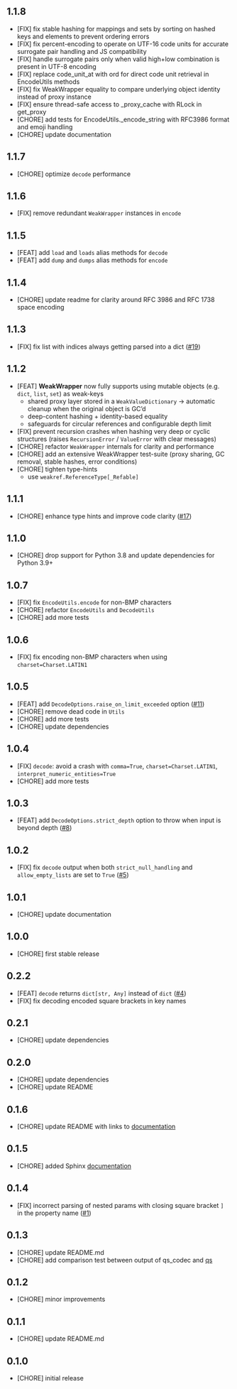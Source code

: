 ## 1.1.8

* [FIX] fix stable hashing for mappings and sets by sorting on hashed keys and elements to prevent ordering errors
* [FIX] fix percent-encoding to operate on UTF-16 code units for accurate surrogate pair handling and JS compatibility
* [FIX] handle surrogate pairs only when valid high+low combination is present in UTF-8 encoding
* [FIX] replace code_unit_at with ord for direct code unit retrieval in EncodeUtils methods
* [FIX] fix WeakWrapper equality to compare underlying object identity instead of proxy instance
* [FIX] ensure thread-safe access to _proxy_cache with RLock in get_proxy
* [CHORE] add tests for EncodeUtils._encode_string with RFC3986 format and emoji handling
* [CHORE] update documentation

## 1.1.7

* [CHORE] optimize `decode` performance

## 1.1.6

* [FIX] remove redundant `WeakWrapper` instances in `encode`

## 1.1.5

* [FEAT] add `load` and `loads` alias methods for `decode`
* [FEAT] add `dump` and `dumps` alias methods for `encode`

## 1.1.4

* [CHORE] update readme for clarity around RFC 3986 and RFC 1738 space encoding

## 1.1.3

* [FIX] fix list with indices always getting parsed into a dict ([#19](https://github.com/techouse/qs_codec/pull/19))

## 1.1.2

* [FEAT] **WeakWrapper** now fully supports using mutable objects (e.g. `dict`, `list`, `set`) as weak-keys  
  * shared proxy layer stored in a `WeakValueDictionary` → automatic cleanup when the original object is GC’d  
  * deep-content hashing + identity-based equality  
  * safeguards for circular references and configurable depth limit
* [FIX] prevent recursion crashes when hashing very deep or cyclic structures (raises `RecursionError` / `ValueError` with clear messages)
* [CHORE] refactor `WeakWrapper` internals for clarity and performance
* [CHORE] add an extensive WeakWrapper test-suite (proxy sharing, GC removal, stable hashes, error conditions)
* [CHORE] tighten type-hints  
  * use `weakref.ReferenceType[_Refable]`  

## 1.1.1

* [CHORE] enhance type hints and improve code clarity ([#17](https://github.com/techouse/qs_codec/pull/17))

## 1.1.0

* [CHORE] drop support for Python 3.8 and update dependencies for Python 3.9+

## 1.0.7

* [FIX] fix `EncodeUtils.encode` for non-BMP characters
* [CHORE] refactor `EncodeUtils` and `DecodeUtils`
* [CHORE] add more tests

## 1.0.6

* [FIX] fix encoding non-BMP characters when using `charset=Charset.LATIN1`

## 1.0.5

* [FEAT] add `DecodeOptions.raise_on_limit_exceeded` option ([#11](https://github.com/techouse/qs_codec/pull/11))
* [CHORE] remove dead code in `Utils`
* [CHORE] add more tests
* [CHORE] update dependencies


## 1.0.4

* [FIX] `decode`: avoid a crash with `comma=True`, `charset=Charset.LATIN1`, `interpret_numeric_entities=True`
* [CHORE] add more tests

## 1.0.3

* [FEAT] add `DecodeOptions.strict_depth` option to throw when input is beyond depth ([#8](https://github.com/techouse/qs_codec/pull/8))

## 1.0.2

* [FIX] fix `decode` output when both `strict_null_handling` and `allow_empty_lists` are set to `True` ([#5](https://github.com/techouse/qs_codec/pull/5))

## 1.0.1

* [CHORE] update documentation

## 1.0.0

* [CHORE] first stable release

## 0.2.2

* [FEAT] `decode` returns `dict[str, Any]` instead of `dict` ([#4](https://github.com/techouse/qs_codec/pull/4))
* [FIX] fix decoding encoded square brackets in key names

## 0.2.1

* [CHORE] update dependencies

## 0.2.0

* [CHORE] update dependencies
* [CHORE] update README

## 0.1.6

* [CHORE] update README with links to [documentation](https://techouse.github.io/qs_codec/)

## 0.1.5

* [CHORE] added Sphinx [documentation](https://techouse.github.io/qs_codec/)

## 0.1.4

* [FIX] incorrect parsing of nested params with closing square bracket `]` in the property name ([#1](https://github.com/techouse/qs_codec/pull/1))

## 0.1.3

* [CHORE] update README.md
* [CHORE] add comparison test between output of qs_codec and [qs](https://www.npmjs.com/package/qs)

## 0.1.2

* [CHORE] minor improvements

## 0.1.1

* [CHORE] update README.md

## 0.1.0

* [CHORE] initial release